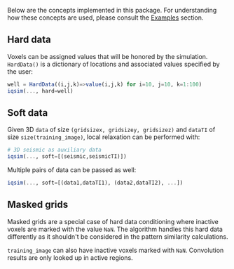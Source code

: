 Below are the concepts implemented in this package. For understanding how these concepts
are used, please consult the [Examples](examples.md) section.

## Hard data

Voxels can be assigned values that will be honored by the simulation. `HardData()` is
a dictionary of locations and associated values specified by the user:

```julia
well = HardData((i,j,k)=>value(i,j,k) for i=10, j=10, k=1:100)
iqsim(..., hard=well)
```

## Soft data

Given 3D `data` of size `(gridsizex, gridsizey, gridsizez)` and `dataTI` of size
`size(training_image)`, local relaxation can be performed with:

```julia
# 3D seismic as auxiliary data
iqsim(..., soft=[(seismic,seismicTI)])
```

Multiple pairs of data can be passed as well:

```julia
iqsim(..., soft=[(data1,dataTI1), (data2,dataTI2), ...])
```

## Masked grids

Masked grids are a special case of hard data conditioning where inactive voxels are
marked with the value `NaN`. The algorithm handles this hard data differently as it
shouldn't be considered in the pattern similarity calculations.

`training_image` can also have inactive voxels marked with `NaN`. Convolution results
are only looked up in active regions.
